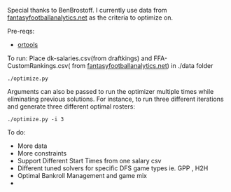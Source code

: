 Special thanks to BenBrostoff. I currently use data from [fantasyfootballanalytics.net](http://apps.fantasyfootballanalytics.net/projections) as the criteria to optimize on.

Pre-reqs:

* [ortools](https://developers.google.com/optimization/installing?hl=en)

To run:
Place dk-salaries.csv(from draftkings) and FFA-CustomRankings.csv( from [fantasyfootballanalytics.net](http://apps.fantasyfootballanalytics.net/projections)) in ./data folder

<pre><code>./optimize.py </pre></code>

Arguments can also be passed to run the optimizer multiple times while eliminating previous solutions. For instance, to run three different iterations and generate three different optimal rosters:

<pre><code>./optimize.py -i 3</pre></code>

To do:
* More data 
* More constraints 
* Support Different Start Times from one salary csv
* Different tuned solvers for specific DFS game types ie. GPP , H2H
* Optimal Bankroll Management and game mix 
* 




	

